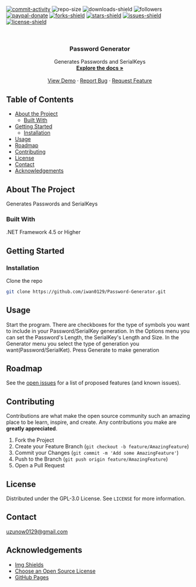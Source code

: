 [![commit-activity]][commit-url]
![repo-size]
![downloads-shield]
![followers]
[![paypal-donate]][paypal-url]
[![forks-shield]][forks-url]
[![stars-shield]][stars-url]
[![issues-shield]][issues-url]
[![license-shield]][license-url]


<!-- PROJECT LOGO -->
<br />
<p align="center">
  <!--
  <a href="https://github.com/iwan0129/Password-Generator">
    <img src="images/logo.png" alt="Logo" width="80" height="80">
  </a>
  -->
  
  <h3 align="center">Password Generator</h3>

  <p align="center">
    Generates Passwords and SerialKeys
    <br />
    <a href="https://github.com/iwan0129/Password-Generator"><strong>Explore the docs »</strong></a>
    <br />
    <br />
    <a href="https://github.com/iwan0129/Password-Generator">View Demo</a>
    ·
    <a href="https://github.com/iwan0129/Password-Generator/issues">Report Bug</a>
    ·
    <a href="https://github.com/iwan0129/Password-Generator/issues">Request Feature</a>
  </p>
</p>


## Table of Contents

* [About the Project](#about-the-project)
  * [Built With](#built-with)
* [Getting Started](#getting-started)
  <!--* [Prerequisites](#prerequisites)-->
  * [Installation](#installation)
* [Usage](#usage)
* [Roadmap](#roadmap)
* [Contributing](#contributing)
* [License](#license)
* [Contact](#contact)
* [Acknowledgements](#acknowledgements)

## About The Project

<!-- [![Product Name Screen Shot][product-screenshot]](https://example.com) -->

Generates Passwords and SerialKeys

### Built With
.NET Framework 4.5 or Higher

## Getting Started

<!-- ### Prerequisites

This is an example of how to list things you need to use the software and how to install them.
* npm
```sh
npm install npm@latest -g
```
-->
### Installation

Clone the repo
```sh
git clone https://github.com/iwan0129/Password-Generator.git
```

## Usage

Start the program. There are checkboxes for the type of symbols you want to include in your Password/SerialKey generation. In the Options menu you can set the Password's Length, the SerialKey's Length and Size. In the Generator menu you select the type of generation you want(Password/SerialKet). Press Generate to make generation

## Roadmap

See the [open issues](https://github.com/iwan0129/Password-Generator/issues) for a list of proposed features (and known issues).

## Contributing

Contributions are what make the open source community such an amazing place to be learn, inspire, and create. Any contributions you make are **greatly appreciated**.

1. Fork the Project
2. Create your Feature Branch (`git checkout -b feature/AmazingFeature`)
3. Commit your Changes (`git commit -m 'Add some AmazingFeature'`)
4. Push to the Branch (`git push origin feature/AmazingFeature`)
5. Open a Pull Request

## License

Distributed under the GPL-3.0 License. See `LICENSE` for more information.

## Contact

uzunow0129@gmail.com

## Acknowledgements
* [Img Shields](https://shields.io)
* [Choose an Open Source License](https://choosealicense.com)
* [GitHub Pages](https://pages.github.com)


[contributors-shield]: https://img.shields.io/github/contributors/iwan0129/Password-Generator.svg?style=for-the-badge
[contributors-url]: https://github.com/iwan0129/Password-Generator/graphs/contributors
[forks-shield]: https://img.shields.io/github/forks/iwan0129/Password-Generator.svg?style=for-the-badge
[forks-url]: https://github.com/iwan0129/Password-Generator/network/members
[stars-shield]: https://img.shields.io/github/stars/iwan0129/Password-Generator.svg?style=for-the-badge
[stars-url]: https://github.com/iwan0129/Password-Generator/stargazers
[issues-shield]: https://img.shields.io/github/issues/iwan0129/Password-Generator.svg?style=for-the-badge
[issues-url]: https://github.com/iwan0129/Password-Generator/issues
[license-shield]: https://img.shields.io/github/license/iwan0129/Password-Generator.svg?style=for-the-badge
[license-url]: https://github.com/iwan0129/Password-Generator/blob/master/LICENSE
[product-screenshot]: images/screenshot.png
[repo-size]: https://img.shields.io/github/repo-size/iwan0129/Password-Generator.svg?label=repository%20size&style=for-the-badge
[commit-activity]: https://img.shields.io/github/commit-activity/m/iwan0129/Password-Generator.svg?style=for-the-badge
[commit-url]: https://github.com/iwan0129/Password-Generator/commits/master
[followers]: https://img.shields.io/github/followers/iwan0129?style=for-the-badge
[paypal-url]: https://paypal.me/iwan0129?locale.x=en_US
[paypal-donate]: https://img.shields.io/badge/donate-PayPal-104098.svg?style=for-the-badge&logo=PayPal
[downloads-shield]: https://img.shields.io/github/downloads/iwan0129/Password-Generator/total.svg?style=for-the-badge
